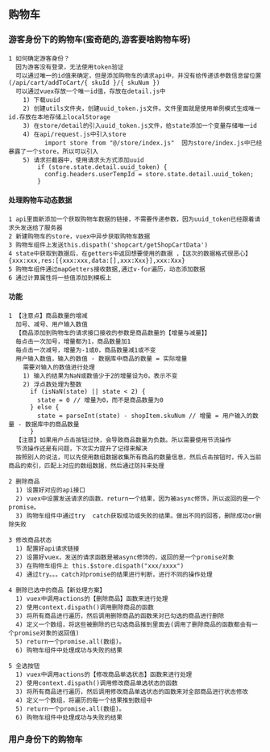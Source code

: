 ## 购物车
### 游客身份下的购物车(蛮奇葩的,游客要啥购物车呀)
    1 如何确定游客身份？
      因为游客没有登录，无法使用token验证
      可以通过唯一的id值来确定，但是添加购物车的请求api中，并没有给传递该参数信息留位置(/api/cart/addToCart/{ skuId }/{ skuNum })
      可以通过vuex存放一个唯一id值，存放在detail.js中
        1) 下载uuid
        2) 创建utils文件夹，创建uuid_token.js文件。文件里面就是使用单例模式生成唯一id.存放在本地存储上localStorage
        3) 在store/detail的引入uuid_token.js文件，给state添加一个变量存储唯一id
        4) 在api/request.js中引入store  
              import store from "@/store/index.js"  因为store/index.js中已经暴露了一个store，所以可以引入
        5) 请求拦截器中，使用请求头方式添加uuid 
            if (store.state.detail.uuid_token) {
              config.headers.userTempId = store.state.detail.uuid_token;
            }
#### 处理购物车动态数据
    1 api里面新添加一个获取购物车数据的链接，不需要传递参数，因为uuid_token已经跟着请求头发送给了服务器
    2 新建购物车的store，vuex中异步获取购物车数据
    3 购物车组件上发送this.dispath('shopcart/getShopCartData')
    4 state中获取到数据后，在getters中返回想要使用的数据 ，【这次的数据格式很恶心】{xxx:xxx,res:[{xxx:xxx,data:[],xxx:Xxx}],xxx:Xxx}
    5 购物车组件通过mapGetters接收数据,通过v-for遍历，动态添加数据
    6 通过计算属性将一些值添加到模板上
#### 功能
    1 【注意点】商品数量的增减
      加号、减号、用户输入数值
      【商品添加到购物车的请求接口接收的参数是商品数量的【增量与减量】】
      每点击一次加号，增量都为1，商品数量加1 
      每点击一次减号，增量为-1或0，商品数量减1或不变
      用户输入数值，输入的数值 - 数据库中商品的数量 = 实际增量
        需要对输入的数值进行处理 
        1) 输入的结果为NaN或数值少于2的增量设为0，表示不变
        2) 浮点数处理为整数
          if (isNaN(state) || state < 2) {
            state = 0 // 增量为0，而不是商品数量为0
          } else {
            state = parseInt(state) - shopItem.skuNum // 增量 = 用户输入的数量 - 数据库中的商品数量
          }
      【注意】如果用户点击按钮过快，会导致商品数量为负数。所以需要使用节流操作
      节流操作还是有问题，下次实力提升了记得来解决
      按照别人的说法，可以先使用数组数据收集所有商品的数量信息，然后点击按钮时，传入当前商品的索引，匹配上对应的数组数据，然后通过防抖来处理

    2 删除商品
      1) 设置好对应的api接口
      2) vuex中设置发送请求的函数，return一个结果，因为被async修饰，所以返回的是一个promise。
      3) 购物车组件中通过try  catch获取成功或失败的结果。做出不同的回答，删除成功or删除失败

    3 修改商品状态
      1) 配置好api请求链接
      2) 设置好vuex，发送的请求函数是被async修饰的，返回的是一个promise对象
      3) 在购物车组件上 this.$store.dispath("xxx/xxxx")
      4) 通过try。。。catch对promise的结果进行判断，进行不同的操作处理

    4 删除已选中的商品【新处理方案】
      1) vuex中调用actions的【删除商品】函数来进行处理
      2) 使用context.dispath()调用删除商品的函数
      3) 将所有商品进行遍历，然后调用删除商品的函数来对已勾选的商品进行删除
      4) 定义一个数组，将这些被删除的已勾选商品推到里面去(调用了删除商品的函数都会有一个promise对象的返回值)
      5) return一个promise.all(数组)。
      6) 购物车组件中处理成功与失败的结果

    5 全选按钮
      1) vuex中调用actions的【修改商品单选状态】函数来进行处理
      2) 使用context.dispath()调用修改商品单选状态的函数
      3) 将所有商品进行遍历，然后调用修改商品单选状态的函数来对全部商品进行状态修改
      4) 定义一个数组，将遍历的每一个结果推到数组中
      5) return一个promise.all(数组)。
      6) 购物车组件中处理成功与失败的结果

### 用户身份下的购物车
